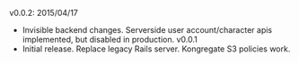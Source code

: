 v0.0.2: 2015/04/17
* Invisible backend changes. Serverside user account/character apis implemented, but disabled in production.
v0.0.1
* Initial release. Replace legacy Rails server. Kongregate S3 policies work.
